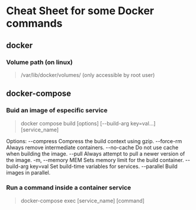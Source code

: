 # Cheat Sheet for some Docker commands

## docker

### Volume path (on linux)

> /var/lib/docker/volumes/ (only accessible by root user)

## docker-compose

### Buid an image of especific service

> docker compose build [options] [--build-arg key=val...] [service_name]

Options:
    --compress              Compress the build context using gzip.
    --force-rm              Always remove intermediate containers.
    --no-cache              Do not use cache when building the image.
    --pull                  Always attempt to pull a newer version of the image.
    -m, --memory MEM        Sets memory limit for the build container.
    --build-arg key=val     Set build-time variables for services.
    --parallel              Build images in parallel.

### Run a command inside a container service

> docker-compose exec [service_name] [command]